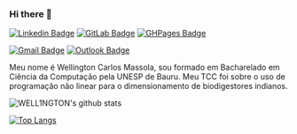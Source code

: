 ### Hi there 👋

[![Linkedin Badge](https://img.shields.io/badge/LinkedIn-blue?style=flat-square&logo=Linkedin&logoColor=white&link=https://www.linkedin.com/in/wellington-carlos-massola-2742b61b5/)](https://www.linkedin.com/in/wellington-carlos-massola-2742b61b5/)
[![GitLab Badge](https://img.shields.io/badge/GitLab-black?style=flat-square&logo=GitLab&logoColor=white&link=https://gitlab.com/WELL1NGTON)](https://gitlab.com/WELL1NGTON)
[![GHPages Badge](https://img.shields.io/badge/GitHub%20Pages-black?style=flat-square&logo=GitHub&logoColor=white&link=https://well1ngton.github.io/)](https://well1ngton.github.io/)

[![Gmail Badge](https://img.shields.io/badge/wellingtonmassola@gmail.com-red?style=flat-square&logo=Gmail&logoColor=white&link=mailto:wellingtonmassola@gmail.com)](mailto:wellingtonmassola@gmail.com)
[![Outlook Badge](https://img.shields.io/badge/wellingtonmassola@outlook.com-blue?style=flat-square&logo=Microsoft&logoColor=white&link=mailto:wellingtonmassola@outlook.com)](mailto:wellingtonmassola@outlook.com)

Meu nome é Wellington Carlos Massola, sou formado em Bacharelado em Ciência da Computação pela UNESP de Bauru. Meu TCC foi sobre o uso de programação não linear para o dimensionamento de biodigestores indianos.

![WELL1NGTON's github stats](https://github-readme-stats.vercel.app/api?username=WELL1NGTON&show_icons=true&count_private=true&theme=dark)

[![Top Langs](https://github-readme-stats.vercel.app/api/top-langs/?username=WELL1NGTON)](https://github.com/WELL1NGTON/github-readme-stats&theme=dark)


<!--
**WELL1NGTON/WELL1NGTON** is a ✨ _special_ ✨ repository because its `README.md` (this file) appears on your GitHub profile.

Here are some ideas to get you started:

- 🔭 I’m currently working on ...
- 🌱 I’m currently learning ...
- 👯 I’m looking to collaborate on ...
- 🤔 I’m looking for help with ...
- 💬 Ask me about ...
- 📫 How to reach me: ...
- 😄 Pronouns: ...
- ⚡ Fun fact: ...
-->
